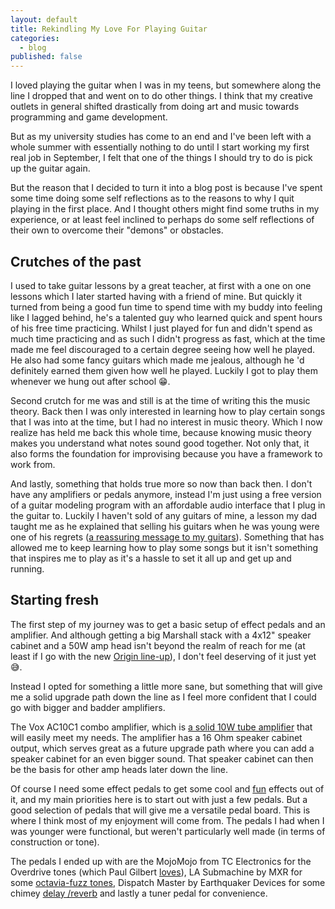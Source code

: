```yaml
---
layout: default
title: Rekindling My Love For Playing Guitar
categories:
  - blog
published: false
---
```


I loved playing the guitar when I was in my teens, but somewhere along the line I dropped that and went on to do other things. I think that my creative outlets in general shifted drastically from doing art and music towards programming and game development.

But as my university studies has come to an end and I've been left with a whole summer with essentially nothing to do until I start working my first real job in September, I felt that one of the things I should try to do is pick up the guitar again.

But the reason that I decided to turn it into a blog post is because I've spent some time doing some self reflections as to the reasons to why I quit playing in the first place. And I thought others might find some truths in my experience, or at least feel inclined to perhaps do some self reflections of their own to overcome their "demons" or obstacles.

## Crutches of the past

I used to take guitar lessons by a great teacher, at first with a one on one lessons which I later started having with a friend of mine.  But quickly it turned from being a good fun time to spend time with my buddy into feeling like I lagged behind, he's a talented guy who learned quick and spent hours of his free time practicing. Whilst I just played for fun and didn't spend as much time practicing and as such I didn't progress as fast, which at the time made me feel discouraged to a certain degree seeing how well he played. He also had some fancy guitars which made me jealous, although he 'd definitely earned them given how well he played. Luckily I got to play them whenever we hung out after school 😁.

Second crutch for me was and still is at the time of writing this the music theory. Back then I was only interested in learning how to play certain songs that I was into at the time, but I had no interest in music theory. Which I now realize has held me back this whole time, because knowing music theory makes you understand what notes sound good together. Not only that, it also forms the foundation for improvising because you have a framework to work from.

And lastly, something that holds true more so now than back then. I don't have any amplifiers or pedals anymore, instead I'm just using a free version of a guitar modeling program with an affordable audio interface that I plug in the guitar to. Luckily I haven't sold of any guitars of mine, a lesson my dad taught me as he explained that selling his guitars when he was young were one of his regrets ([a reassuring message to my guitars](https://www.youtube.com/watch?v=dQw4w9WgXcQ)). Something that has allowed me to keep learning how to play some songs but it isn't something that inspires me to play as it's a hassle to set it all up and get up and running.

## Starting fresh

The first step of my journey was to get a basic setup of effect pedals and an amplifier. And although getting a big Marshall stack with a 4x12" speaker cabinet and a 50W amp head isn't beyond the realm of reach for me (at least if I go with the new [Origin line-up](https://marshall.com/marshall-amps/products/amps/origin/origin50h)), I don't feel deserving of it just yet 😅.

Instead I opted for something a little more sane, but something that will give me a solid upgrade path down the line as I feel more confident that I could go with bigger and badder amplifiers.

The Vox AC10C1 combo amplifier, which is [a solid 10W tube amplifier](https://www.youtube.com/watch?v=RrQ3BPzGNzI) that will easily meet my needs. The amplifier has a 16 Ohm speaker cabinet output, which serves great as a future upgrade path where you can add a speaker cabinet for an even bigger sound. That speaker cabinet can then be the basis for other amp heads later down the line.

Of course I need some effect pedals to get some cool and [fun](https://www.youtube.com/watch?v=aveUEZkcQno) effects out of it, and my main priorities here is to start out with just a few pedals. But a good selection of pedals that will give me a versatile pedal board. This is where I think most of my enjoyment will come from. The pedals I had when I was younger were functional, but weren't particularly well made (in terms of construction or tone).

The pedals I ended up with are the MojoMojo from TC Electronics for the Overdrive tones (which Paul Gilbert [loves](https://www.youtube.com/watch?v=Le4wL362MVU)), LA Submachine by MXR for some [octavia-fuzz tones](https://youtu.be/pB-bqcmE-mg?t=842), Dispatch Master by Earthquaker Devices for some chimey [delay /reverb](https://youtu.be/D4dD-UwwDd8?t=914) and lastly a tuner pedal for convenience.

